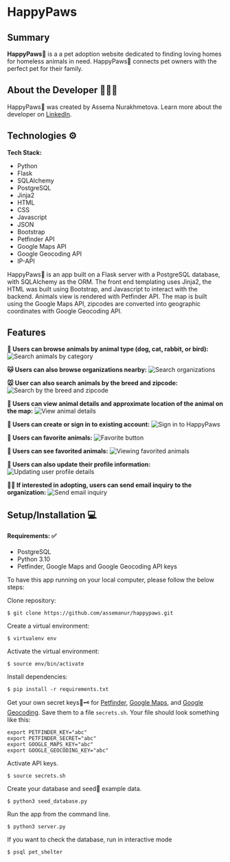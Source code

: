 # HappyPaws


## Summary

**HappyPaws**🐾 is a a pet adoption website dedicated to finding loving homes for homeless animals in need. HappyPaws🐾 connects pet owners with the perfect pet for their family.


## About the Developer 👩🏻‍💻

HappyPaws🐾 was created by Assema Nurakhmetova. Learn more about the developer on [LinkedIn](https://www.linkedin.com/in/assemanur/).


## Technologies ⚙️

**Tech Stack:**

- Python
- Flask
- SQLAlchemy
- PostgreSQL
- Jinja2
- HTML
- CSS
- Javascript
- JSON
- Bootstrap
- Petfinder API
- Google Maps API
- Google Geocoding API
- IP-API

HappyPaws🐾 is an app built on a Flask server with a PostgreSQL database, with SQLAlchemy as the ORM. The front end templating uses Jinja2, the HTML was built using Bootstrap, and Javascript to interact with the backend. Animals view is rendered with Petfinder API. The map is built using the Google Maps API, zipcodes are converted into geographic coordinates with Google Geocoding API.

## <a name="features"></a>Features

**🐶 Users can browse animals by animal type (dog, cat, rabbit, or bird):**
![](https://github.com/assemanur/happypaws/blob/main/static/img/readme/categories.png "Search animals by category")

**🐱 Users can also browse organizations nearby:**
![](https://github.com/assemanur/happypaws/blob/main/static/img/readme/search_organizations.png "Search organizations")

**🐭 User can also search animals by the breed and zipcode:**
![](https://github.com/assemanur/happypaws/blob/main/static/img/readme/custom_search.png "Search by the breed and zipcode")

**🐹 Users can view animal details and approximate location of the animal on the map:**
![](https://github.com/assemanur/happypaws/blob/main/static/img/readme/animal_details_1.png "View animal details")

**🐰 Users can create or sign in to existing account:**
![](https://github.com/assemanur/happypaws/blob/main/static/img/readme/sign_in.png "Sign in to HappyPaws")

**🦊 Users can favorite animals:**
![](https://github.com/assemanur/happypaws/blob/main/static/img/readme/favorite.png "Favorite button")

**🐻 Users can see favorited animals:**
![](https://github.com/assemanur/happypaws/blob/main/static/img/readme/favorites.png "Viewing favorited animals")

**🐼 Users can also update their profile information:**
![](https://github.com/assemanur/happypaws/blob/main/static/img/readme/user_profile.png "Updating user profile details")

**🐻‍❄️ If interested in adopting, users can send email inquiry to the organization:**
![](https://github.com/assemanur/happypaws/blob/main/static/img/readme/email%20inquiry.png "Send email inquiry")

## <a name="installation"></a>Setup/Installation 💻

#### Requirements: ✅

- PostgreSQL
- Python 3.10
- Petfinder, Google Maps and Google Geocoding API keys

To have this app running on your local computer, please follow the below steps:

Clone repository:
```
$ git clone https://github.com/assemanur/happypaws.git
```
Create a virtual environment:
```
$ virtualenv env
```
Activate the virtual environment:
```
$ source env/bin/activate
```
Install dependencies:
```
$ pip install -r requirements.txt
```
Get your own secret keys🔑🗝 for [Petfinder](https://www.petfinder.com/developers/), [Google Maps](https://developers.google.com/maps/documentation/javascript/get-api-key), and [Google Geocoding](https://developers.google.com/maps/documentation/geocoding/get-api-key). Save them to a file `secrets.sh`. Your file should look something like this:
```
export PETFINDER_KEY="abc"
export PETFINDER_SECRET="abc"
export GOOGLE_MAPS_KEY="abc"
export GOOGLE_GEOCODING_KEY="abc"
```
Activate API keys.
```
$ source secrets.sh
```
Create your database and seed🌱 example data.
```
$ python3 seed_database.py
```
Run the app from the command line.
```
$ python3 server.py
```
If you want to check the database, run in interactive mode
```
$ psql pet_shelter